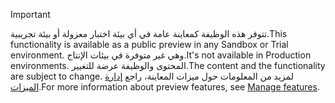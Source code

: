 > [!IMPORTANT]
> <span data-ttu-id="5d63d-101">تتوفر هذه الوظيفة كمعاينة عامة في أي بيئة اختبار معزولة أو بيئة تجريبية.</span><span class="sxs-lookup"><span data-stu-id="5d63d-101">This functionality is available as a public preview in any Sandbox or Trial environment.</span></span> <span data-ttu-id="5d63d-102">وهي غير متوفرة في بيئات الإنتاج.</span><span class="sxs-lookup"><span data-stu-id="5d63d-102">It's not available in Production environments.</span></span> <span data-ttu-id="5d63d-103">المحتوى والوظيفة عرضة للتغيير.</span><span class="sxs-lookup"><span data-stu-id="5d63d-103">The content and the functionality are subject to change.</span></span> <span data-ttu-id="5d63d-104">لمزيد من المعلومات حول ميزات المعاينة، راجع [إدارة الميزات](../hr-admin-manage-features.md).</span><span class="sxs-lookup"><span data-stu-id="5d63d-104">For more information about preview features, see [Manage features](../hr-admin-manage-features.md).</span></span>